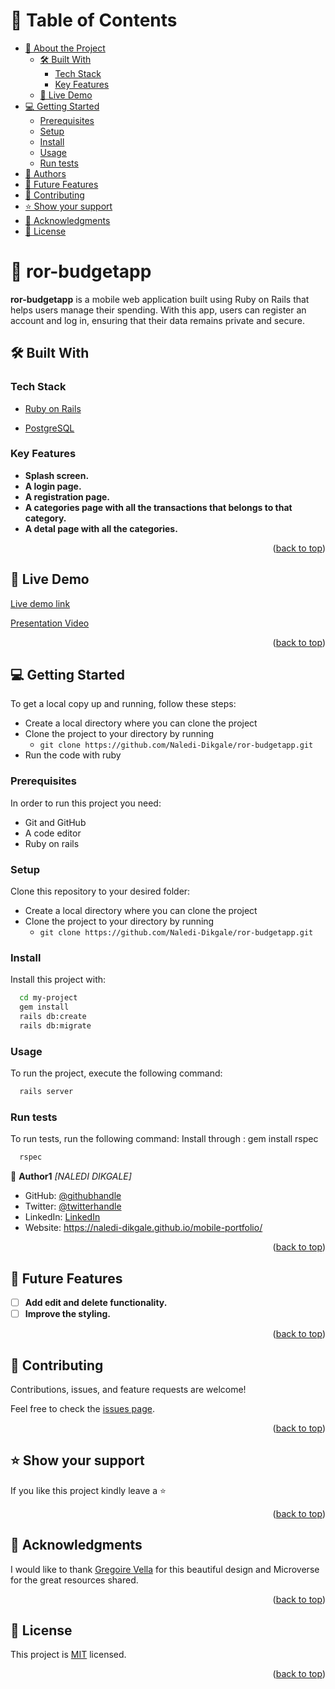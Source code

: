 <!-- TABLE OF CONTENTS -->

# 📗 Table of Contents

- [📖 About the Project](#about-project)
  - [🛠 Built With ](#-built-with-)
    - [Tech Stack ](#tech-stack-)
    - [Key Features ](#key-features-)
  - [🚀 Live Demo](#live-demo)
- [💻 Getting Started ](#-getting-started-)
  - [Prerequisites](#prerequisites)
  - [Setup](#setup)
  - [Install](#install)
  - [Usage](#usage)
  - [Run tests](#run-tests)
- [👥 Authors ](#-authors-)
- [🔭 Future Features ](#-future-features-)
- [🤝 Contributing ](#-contributing-)
- [⭐️ Show your support ](#️-show-your-support-)
- [🙏 Acknowledgments ](#-acknowledgments-)
- [📝 License ](#-license-)

<!-- PROJECT DESCRIPTION -->

# 📖 ror-budgetapp  <a name="about-project"></a>

**ror-budgetapp** is a mobile web application built using Ruby on Rails that helps users manage their spending. With this app, users can register an account and log in, ensuring that their data remains private and secure.

## 🛠 Built With <a name="built-with"></a>

### Tech Stack <a name="tech-stack"></a>

  <ul>
    <li><a href="https://guides.rubyonrails.org/getting_started.html">Ruby on Rails</a></li>
  </ul>

  <ul>
    <li><a href="https://www.postgresql.org/">PostgreSQL</a></li>
  </ul>

<!-- Features -->

### Key Features <a name="key-features"></a>

- **Splash screen.**
- **A login page.**
- **A registration page.**
- **A categories page with all the transactions that belongs to that category.**
- **A detal page with all the categories.**


<p align="right">(<a href="#readme-top">back to top</a>)</p>

<!-- LIVE DEMO -->

## 🚀 Live Demo <a name="live-demo"></a>

[Live demo link](https://expense-tracker-frvr.onrender.com)

[Presentation Video](https://drive.google.com/file/d/14VOje6fB_-fPGB4VTAGcHpi1FZkGqc0A/view?usp=sharing)

<p align="right">(<a href="#readme-top">back to top</a>)</p>


## 💻 Getting Started <a name="getting-started"></a>

To get a local copy up and running, follow these steps:
- Create a local directory where you can clone the project
- Clone the project to your directory by running
  - `git clone https://github.com/Naledi-Dikgale/ror-budgetapp.git`
- Run the code with ruby

### Prerequisites

In order to run this project you need:

- Git and GitHub
- A code editor
- Ruby on rails

### Setup

Clone this repository to your desired folder:

- Create a local directory where you can clone the project
- Clone the project to your directory by running
  - `git clone https://github.com/Naledi-Dikgale/ror-budgetapp.git`

### Install

Install this project with:

```sh
  cd my-project
  gem install
  rails db:create
  rails db:migrate
```

### Usage

To run the project, execute the following command:

```sh
  rails server
```

### Run tests

To run tests, run the following command: Install through : gem install rspec

```sh
  rspec
```


👤 **Author1**
 *[NALEDI DIKGALE]*
 
- GitHub: [@githubhandle](https://github.com/Naledi-Dikgale)
- Twitter: [@twitterhandle](https://twitter.com/ChichiTheStar)
- LinkedIn: [LinkedIn](https://www.linkedin.com/in/naledi-dikgale-068423159/)
- Website: https://naledi-dikgale.github.io/mobile-portfolio/

<p align="right">(<a href="#readme-top">back to top</a>)</p>

<!-- FUTURE FEATURES -->

## 🔭 Future Features <a name="future-features"></a>

- [ ] **Add edit and delete functionality.**
- [ ] **Improve the styling.**

<p align="right">(<a href="#readme-top">back to top</a>)</p>

<!-- CONTRIBUTING -->

## 🤝 Contributing <a name="contributing"></a>

Contributions, issues, and feature requests are welcome!

Feel free to check the [issues page](https://github.com/Naledi-Dikgale/ror-budgetapp/issues).

<p align="right">(<a href="#readme-top">back to top</a>)</p>

<!-- SUPPORT -->

## ⭐️ Show your support <a name="support"></a>

If you like this project kindly leave a ⭐

<p align="right">(<a href="#readme-top">back to top</a>)</p>


## 🙏 Acknowledgments <a name="acknowledgements"></a>

I would like to thank [Gregoire Vella](https://www.behance.net/gregoirevella)  for this beautiful design and Microverse for the great resources shared.
<p align="right">(<a href="#readme-top">back to top</a>)</p>

<!-- LICENSE -->

## 📝 License <a name="license"></a>

This project is [MIT](./LICENSE) licensed.

<p align="right">(<a href="#readme-top">back to top</a>)</p>
